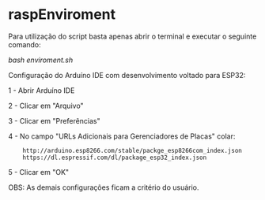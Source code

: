 # raspEnviroment

Para utilização do script basta apenas abrir o terminal e executar o seguinte comando:

*bash enviroment.sh*

Configuração do Arduíno IDE com desenvolvimento voltado para ESP32:

1 - Abrir Arduíno IDE

2 - Clicar em "Arquivo"

3 - Clicar em "Preferências"

4 - No campo "URLs Adicionais para Gerenciadores de Placas" colar:

		http://arduino.esp8266.com/stable/packge_esp8266com_index.json
		https://dl.espressif.com/dl/package_esp32_index.json
		
5 - Clicar em "OK"

OBS: As demais configurações ficam a critério do usuário.
